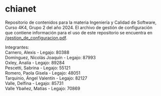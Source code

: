 # chianet
Repositorio de contenidos para la materia Ingeniería y Calidad de Software, Curso 4K4, Grupo 2 del año 2024. El archivo de gestión de configuración que contiene información para el uso de este repositorio se encuentra en [/gestion_de_configuracion.pdf](https://github.com/nicodominguezvlk/chianet/blob/main/gestion_de_configuracion.pdf).

Integrantes:  
    Carnero, Alexis  	       					- Legajo: 80388  
    Domínguez, Nicolás Joaquín 				    - Legajo: 87993  
    Oxley, Analía   							- Legajo: 89284  
    Pescetti, Sabrina   						- Legajo: 55121  
    Romero, Paola Gisela   					    - Legajo: 48051  
    Tarquinio, Ángel Valentín  					- Legajo: 82127  
    Valle, Delfina 							    - Legajo: 85731  
    Valle Ybañez, Matías   					    - Legajo: 70869  
